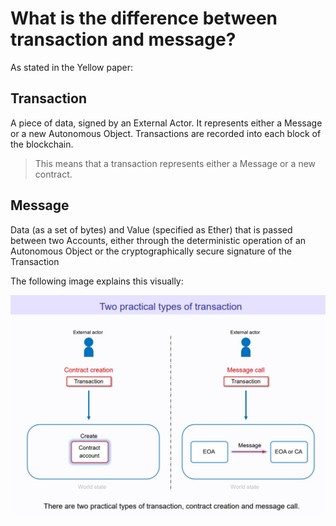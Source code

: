 # What is the difference between transaction and message?

As stated in the Yellow paper:

Transaction
-
A piece of data, signed by an External Actor. It represents either a Message or a new Autonomous Object. Transactions are recorded into each block of the blockchain.

>This means that a transaction represents either a Message or a new contract.

Message
-

Data (as a set of bytes) and Value (specified as Ether) that is passed between two Accounts, either through the deterministic operation of an Autonomous Object or the cryptographically secure signature of the Transaction

The following image explains this visually:

![Alt text](image/What%20is%20the%20difference%20between%20transaction%20and%20message/two-types-of-transactions.png)